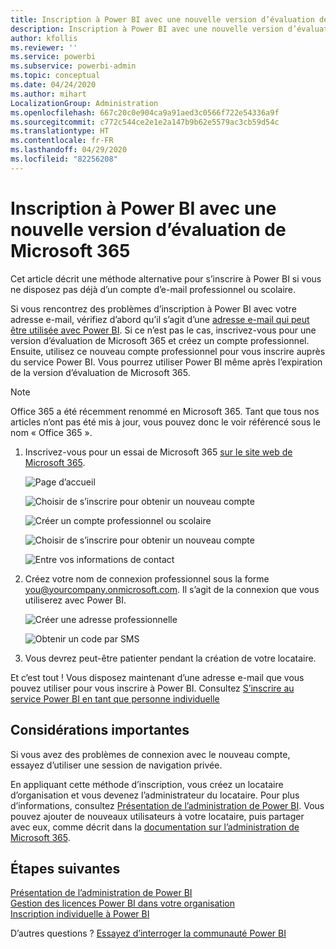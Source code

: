 ```yaml
---
title: Inscription à Power BI avec une nouvelle version d’évaluation de Microsoft 365
description: Inscription à Power BI avec une nouvelle version d’évaluation de Microsoft 365
author: kfollis
ms.reviewer: ''
ms.service: powerbi
ms.subservice: powerbi-admin
ms.topic: conceptual
ms.date: 04/24/2020
ms.author: mihart
LocalizationGroup: Administration
ms.openlocfilehash: 667c20c0e904ca9a91aed3c0566f722e54336a9f
ms.sourcegitcommit: c772c544ce2e1e2a147b9b62e5579ac3cb59d54c
ms.translationtype: HT
ms.contentlocale: fr-FR
ms.lasthandoff: 04/29/2020
ms.locfileid: "82256208"
---
```

# <a name="signing-up-for-power-bi-with-a-new-microsoft-365-trial"></a>Inscription à Power BI avec une nouvelle version d’évaluation de Microsoft 365

Cet article décrit une méthode alternative pour s’inscrire à Power BI si vous ne disposez pas déjà d’un compte d’e-mail professionnel ou scolaire. 

Si vous rencontrez des problèmes d’inscription à Power BI avec votre adresse e-mail, vérifiez d’abord qu’il s’agit d’une [adresse e-mail qui peut être utilisée avec Power BI](service-self-service-signup-for-power-bi.md#supported-email-addresses). Si ce n’est pas le cas, inscrivez-vous pour une version d’évaluation de Microsoft 365 et créez un compte professionnel. Ensuite, utilisez ce nouveau compte professionnel pour vous inscrire auprès du service Power BI. Vous pourrez utiliser Power BI même après l’expiration de la version d’évaluation de Microsoft 365.

> [!NOTE]
> Office 365 a été récemment renommé en Microsoft 365. Tant que tous nos articles n’ont pas été mis à jour, vous pouvez donc le voir référencé sous le nom « Office 365 ».

1. Inscrivez-vous pour un essai de Microsoft 365 [sur le site web de Microsoft 365](https://www.microsoft.com/en-us/microsoft-365/business/compare-more-office-365-for-business-plans).

    ![Page d’accueil](media/service-admin-signing-up-for-power-bi-with-a-new-office-365-trial/power-bi-try-now.png)

    ![Choisir de s’inscrire pour obtenir un nouveau compte](media/service-admin-signing-up-for-power-bi-with-a-new-office-365-trial/power-bi-existing.png)

    ![Créer un compte professionnel ou scolaire](media/service-admin-signing-up-for-power-bi-with-a-new-office-365-trial/power-bi-create-email.png)

    ![Choisir de s’inscrire pour obtenir un nouveau compte](media/service-admin-signing-up-for-power-bi-with-a-new-office-365-trial/power-bi-no-email.png)

    ![Entre vos informations de contact](media/service-admin-signing-up-for-power-bi-with-a-new-office-365-trial/power-bi-welcome-you.png)

    

1. Créez votre nom de connexion professionnel sous la forme you@yourcompany.onmicrosoft.com. Il s’agit de la connexion que vous utiliserez avec Power BI.

    ![Créer une adresse professionnelle](media/service-admin-signing-up-for-power-bi-with-a-new-office-365-trial/power-bi-create-address.png)

    ![Obtenir un code par SMS](media/service-admin-signing-up-for-power-bi-with-a-new-office-365-trial/power-bi-robot.png)    

1. Vous devrez peut-être patienter pendant la création de votre locataire. 

Et c’est tout !  Vous disposez maintenant d’une adresse e-mail que vous pouvez utiliser pour vous inscrire à Power BI. Consultez [S’inscrire au service Power BI en tant que personne individuelle](service-self-service-signup-for-power-bi.md)





## <a name="important-considerations"></a>Considérations importantes
Si vous avez des problèmes de connexion avec le nouveau compte, essayez d’utiliser une session de navigation privée.    

En appliquant cette méthode d’inscription, vous créez un locataire d’organisation et vous devenez l’administrateur du locataire. Pour plus d’informations, consultez [Présentation de l’administration de Power BI](service-admin-administering-power-bi-in-your-organization.md). Vous pouvez ajouter de nouveaux utilisateurs à votre locataire, puis partager avec eux, comme décrit dans la [documentation sur l’administration de Microsoft 365](https://support.office.com/en-sg/article/Add-users-individually-to-Office-365---Admin-Help-1970f7d6-03b5-442f-b385-5880b9c256ec).

## <a name="next-steps"></a>Étapes suivantes

[Présentation de l’administration de Power BI](service-admin-administering-power-bi-in-your-organization.md)  
[Gestion des licences Power BI dans votre organisation](service-admin-licensing-organization.md)  
[Inscription individuelle à Power BI](service-self-service-signup-for-power-bi.md)

D’autres questions ? [Essayez d’interroger la communauté Power BI](https://community.powerbi.com/)